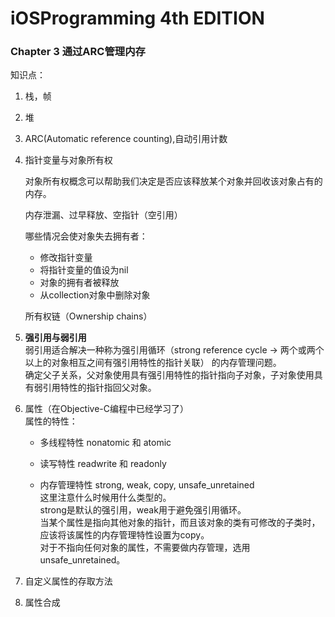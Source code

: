 # iOSProgramming 4th EDITION

### Chapter 3 通过ARC管理内存

知识点：  
1. 栈，帧  
2. 堆
3. ARC(Automatic reference counting),自动引用计数  
4. 指针变量与对象所有权  
  
    对象所有权概念可以帮助我们决定是否应该释放某个对象并回收该对象占有的内存。  
  
    内存泄漏、过早释放、空指针（空引用）  
  
    哪些情况会使对象失去拥有者：  
    - 修改指针变量  
    - 将指针变量的值设为nil  
    - 对象的拥有者被释放  
    - 从collection对象中删除对象   

    所有权链（Ownership chains） 

5.  **强引用与弱引用**  
    弱引用适合解决一种称为强引用循环（strong reference cycle -> 两个或两个以上的对象相互之间有强引用特性的指针关联）
    的内存管理问题。  
    确定父子关系，父对象使用具有强引用特性的指针指向子对象，子对象使用具有弱引用特性的指针指回父对象。  

6. 属性（在Objective-C编程中已经学习了）  
    属性的特性：  
     - 多线程特性 nonatomic 和 atomic

     - 读写特性 readwrite 和 readonly

     - 内存管理特性 strong, weak, copy, unsafe_unretained  
      这里注意什么时候用什么类型的。  
      strong是默认的强引用，weak用于避免强引用循环。  
      当某个属性是指向其他对象的指针，而且该对象的类有可修改的子类时，应该将该属性的内存管理特性设置为copy。  
      对于不指向任何对象的属性，不需要做内存管理，选用unsafe_unretained。  
        
7. 自定义属性的存取方法  

8. 属性合成

